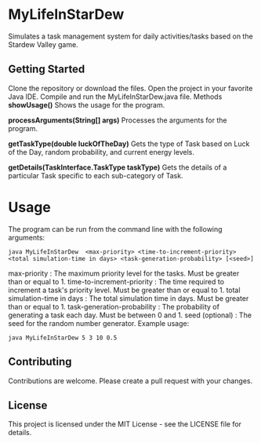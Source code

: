 # MyLifeInStarDew
Simulates a task management system for daily activities/tasks based on the Stardew Valley game.

## Getting Started
Clone the repository or download the files.
Open the project in your favorite Java IDE.
Compile and run the MyLifeInStarDew.java file.
Methods
**showUsage()**
Shows the usage for the program.

**processArguments(String[] args)**
Processes the arguments for the program.

**getTaskType(double luckOfTheDay)**
Gets the type of Task based on Luck of the Day, random probability, and current energy levels.

**getDetails(TaskInterface.TaskType taskType)**
Gets the details of a particular Task specific to each sub-category of Task.

# Usage
The program can be run from the command line with the following arguments:

```
java MyLifeInStarDew  <max-priority> <time-to-increment-priority> <total simulation-time in days> <task-generation-probability> [<seed>]
```
max-priority : The maximum priority level for the tasks. Must be greater than or equal to 1.
time-to-increment-priority : The time required to increment a task's priority level. Must be greater than or equal to 1.
total simulation-time in days : The total simulation time in days. Must be greater than or equal to 1.
task-generation-probability : The probability of generating a task each day. Must be between 0 and 1.
seed (optional) : The seed for the random number generator.
Example usage:

```
java MyLifeInStarDew 5 3 10 0.5
```
## Contributing
Contributions are welcome. Please create a pull request with your changes.

## License
This project is licensed under the MIT License - see the LICENSE file for details.